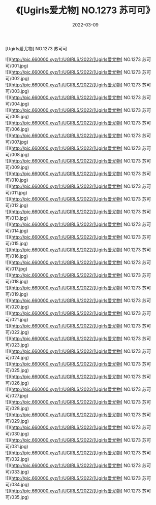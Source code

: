 ﻿---
layout: post
title:  《[Ugirls爱尤物] NO.1273 苏可可》
date:   2022-03-09
img: http://pic.660000.xyz/1:/UGIRLS/2022/[Ugirls爱尤物] NO.1273 苏可可/000.jpg
categories: [美女, 清纯, 唯美]
---

[Ugirls爱尤物] NO.1273 苏可可

 ![](http://pic.660000.xyz/1:/UGIRLS/2022/[Ugirls爱尤物] NO.1273 苏可可/001.jpg) <br>![](http://pic.660000.xyz/1:/UGIRLS/2022/[Ugirls爱尤物] NO.1273 苏可可/002.jpg) <br>![](http://pic.660000.xyz/1:/UGIRLS/2022/[Ugirls爱尤物] NO.1273 苏可可/003.jpg) <br>![](http://pic.660000.xyz/1:/UGIRLS/2022/[Ugirls爱尤物] NO.1273 苏可可/004.jpg) <br>![](http://pic.660000.xyz/1:/UGIRLS/2022/[Ugirls爱尤物] NO.1273 苏可可/005.jpg) <br>![](http://pic.660000.xyz/1:/UGIRLS/2022/[Ugirls爱尤物] NO.1273 苏可可/006.jpg) <br>![](http://pic.660000.xyz/1:/UGIRLS/2022/[Ugirls爱尤物] NO.1273 苏可可/007.jpg) <br>![](http://pic.660000.xyz/1:/UGIRLS/2022/[Ugirls爱尤物] NO.1273 苏可可/008.jpg) <br>![](http://pic.660000.xyz/1:/UGIRLS/2022/[Ugirls爱尤物] NO.1273 苏可可/009.jpg) <br>![](http://pic.660000.xyz/1:/UGIRLS/2022/[Ugirls爱尤物] NO.1273 苏可可/010.jpg) <br>![](http://pic.660000.xyz/1:/UGIRLS/2022/[Ugirls爱尤物] NO.1273 苏可可/011.jpg) <br>![](http://pic.660000.xyz/1:/UGIRLS/2022/[Ugirls爱尤物] NO.1273 苏可可/012.jpg) <br>![](http://pic.660000.xyz/1:/UGIRLS/2022/[Ugirls爱尤物] NO.1273 苏可可/013.jpg) <br>![](http://pic.660000.xyz/1:/UGIRLS/2022/[Ugirls爱尤物] NO.1273 苏可可/014.jpg) <br>![](http://pic.660000.xyz/1:/UGIRLS/2022/[Ugirls爱尤物] NO.1273 苏可可/015.jpg) <br>![](http://pic.660000.xyz/1:/UGIRLS/2022/[Ugirls爱尤物] NO.1273 苏可可/016.jpg) <br>![](http://pic.660000.xyz/1:/UGIRLS/2022/[Ugirls爱尤物] NO.1273 苏可可/017.jpg) <br>![](http://pic.660000.xyz/1:/UGIRLS/2022/[Ugirls爱尤物] NO.1273 苏可可/018.jpg) <br>![](http://pic.660000.xyz/1:/UGIRLS/2022/[Ugirls爱尤物] NO.1273 苏可可/019.jpg) <br>![](http://pic.660000.xyz/1:/UGIRLS/2022/[Ugirls爱尤物] NO.1273 苏可可/020.jpg) <br>![](http://pic.660000.xyz/1:/UGIRLS/2022/[Ugirls爱尤物] NO.1273 苏可可/021.jpg) <br>![](http://pic.660000.xyz/1:/UGIRLS/2022/[Ugirls爱尤物] NO.1273 苏可可/022.jpg) <br>![](http://pic.660000.xyz/1:/UGIRLS/2022/[Ugirls爱尤物] NO.1273 苏可可/023.jpg) <br>![](http://pic.660000.xyz/1:/UGIRLS/2022/[Ugirls爱尤物] NO.1273 苏可可/024.jpg) <br>![](http://pic.660000.xyz/1:/UGIRLS/2022/[Ugirls爱尤物] NO.1273 苏可可/025.jpg) <br>![](http://pic.660000.xyz/1:/UGIRLS/2022/[Ugirls爱尤物] NO.1273 苏可可/026.jpg) <br>![](http://pic.660000.xyz/1:/UGIRLS/2022/[Ugirls爱尤物] NO.1273 苏可可/027.jpg) <br>![](http://pic.660000.xyz/1:/UGIRLS/2022/[Ugirls爱尤物] NO.1273 苏可可/028.jpg) <br>![](http://pic.660000.xyz/1:/UGIRLS/2022/[Ugirls爱尤物] NO.1273 苏可可/029.jpg) <br>![](http://pic.660000.xyz/1:/UGIRLS/2022/[Ugirls爱尤物] NO.1273 苏可可/030.jpg) <br>![](http://pic.660000.xyz/1:/UGIRLS/2022/[Ugirls爱尤物] NO.1273 苏可可/031.jpg) <br>![](http://pic.660000.xyz/1:/UGIRLS/2022/[Ugirls爱尤物] NO.1273 苏可可/032.jpg) <br>![](http://pic.660000.xyz/1:/UGIRLS/2022/[Ugirls爱尤物] NO.1273 苏可可/033.jpg) <br>![](http://pic.660000.xyz/1:/UGIRLS/2022/[Ugirls爱尤物] NO.1273 苏可可/034.jpg) <br>![](http://pic.660000.xyz/1:/UGIRLS/2022/[Ugirls爱尤物] NO.1273 苏可可/035.jpg) <br>